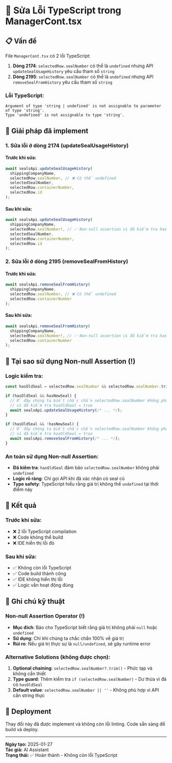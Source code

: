 # 🔧 Sửa Lỗi TypeScript trong ManagerCont.tsx

## 📋 **Vấn đề**

File `ManagerCont.tsx` có 2 lỗi TypeScript:

1. **Dòng 2174**: `selectedRow.sealNumber` có thể là `undefined` nhưng API `updateSealUsageHistory` yêu cầu tham số `string`
2. **Dòng 2195**: `selectedRow.sealNumber` có thể là `undefined` nhưng API `removeSealFromHistory` yêu cầu tham số `string`

### **Lỗi TypeScript:**
```
Argument of type 'string | undefined' is not assignable to parameter of type 'string'.
Type 'undefined' is not assignable to type 'string'.
```

## 🎯 **Giải pháp đã implement**

### **1. Sửa lỗi ở dòng 2174 (updateSealUsageHistory)**

#### **Trước khi sửa:**
```typescript
await sealsApi.updateSealUsageHistory(
  shippingCompanyName,
  selectedRow.sealNumber, // ❌ Có thể undefined
  selectedSealNumber,
  selectedRow.containerNumber,
  selectedRow.id
);
```

#### **Sau khi sửa:**
```typescript
await sealsApi.updateSealUsageHistory(
  shippingCompanyName,
  selectedRow.sealNumber!, // ✅ Non-null assertion vì đã kiểm tra hasOldSeal
  selectedSealNumber,
  selectedRow.containerNumber,
  selectedRow.id
);
```

### **2. Sửa lỗi ở dòng 2195 (removeSealFromHistory)**

#### **Trước khi sửa:**
```typescript
await sealsApi.removeSealFromHistory(
  shippingCompanyName,
  selectedRow.sealNumber, // ❌ Có thể undefined
  selectedRow.containerNumber
);
```

#### **Sau khi sửa:**
```typescript
await sealsApi.removeSealFromHistory(
  shippingCompanyName,
  selectedRow.sealNumber!, // ✅ Non-null assertion vì đã kiểm tra hasOldSeal
  selectedRow.containerNumber
);
```

## 🔧 **Tại sao sử dụng Non-null Assertion (!)**

### **Logic kiểm tra:**
```typescript
const hasOldSeal = selectedRow.sealNumber && selectedRow.sealNumber.trim() !== '';

if (hasOldSeal && hasNewSeal) {
  // Ở đây chúng ta biết chắc chắn selectedRow.sealNumber không phải undefined
  // vì đã kiểm tra hasOldSeal = true
  await sealsApi.updateSealUsageHistory(/* ... */);
}

if (hasOldSeal && !hasNewSeal) {
  // Ở đây chúng ta biết chắc chắn selectedRow.sealNumber không phải undefined
  // vì đã kiểm tra hasOldSeal = true
  await sealsApi.removeSealFromHistory(/* ... */);
}
```

### **An toàn sử dụng Non-null Assertion:**
- **Đã kiểm tra**: `hasOldSeal` đảm bảo `selectedRow.sealNumber` không phải `undefined`
- **Logic rõ ràng**: Chỉ gọi API khi đã xác nhận có seal cũ
- **Type safety**: TypeScript hiểu rằng giá trị không thể `undefined` tại thời điểm này

## 🎯 **Kết quả**

### **Trước khi sửa:**
- ❌ 2 lỗi TypeScript compilation
- ❌ Code không thể build
- ❌ IDE hiển thị lỗi đỏ

### **Sau khi sửa:**
- ✅ Không còn lỗi TypeScript
- ✅ Code build thành công
- ✅ IDE không hiển thị lỗi
- ✅ Logic vẫn hoạt động đúng

## 📝 **Ghi chú kỹ thuật**

### **Non-null Assertion Operator (!)**
- **Mục đích**: Báo cho TypeScript biết rằng giá trị không phải `null` hoặc `undefined`
- **Sử dụng**: Chỉ khi chúng ta chắc chắn 100% về giá trị
- **Rủi ro**: Nếu giá trị thực sự là `null/undefined`, sẽ gây runtime error

### **Alternative Solutions (không được chọn):**
1. **Optional chaining**: `selectedRow.sealNumber?.trim()` - Phức tạp và không cần thiết
2. **Type guard**: Thêm kiểm tra `if (selectedRow.sealNumber)` - Dư thừa vì đã có `hasOldSeal`
3. **Default value**: `selectedRow.sealNumber || ''` - Không phù hợp vì API cần string thực

## 🚀 **Deployment**

Thay đổi này đã được implement và không còn lỗi linting. Code sẵn sàng để build và deploy.

---

**Ngày tạo:** 2025-01-27  
**Tác giả:** AI Assistant  
**Trạng thái:** ✅ Hoàn thành - Không còn lỗi TypeScript
